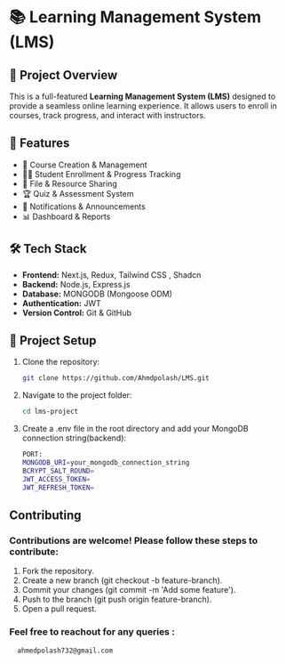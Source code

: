 
# 📚 Learning Management System (LMS)

## 🚀 Project Overview  
This is a full-featured **Learning Management System (LMS)** designed to provide a seamless online learning experience. It allows users to enroll in courses, track progress, and interact with instructors.

## 🎯 Features  
- 📝 Course Creation & Management  
- 👨‍🎓 Student Enrollment & Progress Tracking  
- 📂 File & Resource Sharing  
- 🏆 Quiz & Assessment System  
- 🔔 Notifications & Announcements  
- 📊 Dashboard & Reports  

## 🛠️ Tech Stack  
- **Frontend:** Next.js, Redux, Tailwind CSS , Shadcn 
- **Backend:** Node.js, Express.js  
- **Database:** MONGODB (Mongoose ODM)
- **Authentication:** JWT  
- **Version Control:** Git & GitHub  

## 📂 Project Setup  
1. Clone the repository:  
   ```bash
   git clone https://github.com/Ahmdpolash/LMS.git
2. Navigate to the project folder: 
   ```bash
   cd lms-project
3. Create a .env file in the root directory and add your MongoDB connection string(backend):

   ```bash
   PORT: 
   MONGODB_URI=your_mongodb_connection_string
   BCRYPT_SALT_ROUND= 
   JWT_ACCESS_TOKEN=
   JWT_REFRESH_TOKEN=

   
## Contributing
### Contributions are welcome! Please follow these steps to contribute:

1. Fork the repository.
2. Create a new branch (git checkout -b feature-branch).
3. Commit your changes (git commit -m 'Add some feature').
4. Push to the branch (git push origin feature-branch).
5. Open a pull request.



### Feel free to reachout for any queries : 
      ahmedpolash732@gmail.com
